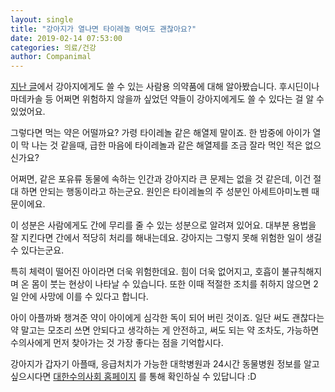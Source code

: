 ```yaml
---
layout: single
title: "강아지가 열나면 타이레놀 먹여도 괜찮아요?"
date: 2019-02-14 07:53:00
categories: 의료/건강
author: Companimal
---
```


[지난 글](https://story.holapet.com/21816)에서 강아지에게도 쓸 수 있는 사람용 의약품에 대해 알아봤습니다. 후시딘이나 마데카솔 등 어쩌면 위험하지 않을까 싶었던 약들이 강아지에게도 쓸 수 있다는 걸 알 수 있었어요.

그렇다면 먹는 약은 어떨까요? 가령 타이레놀 같은 해열제 말이죠. 한 밤중에 아이가 열이 막 나는 것 같을때, 급한 마음에 타이레놀과 같은 해열제를 조금 잘라 먹인 적은 없으신가요?

어쩌면, 같은 포유류 동물에 속하는 인간과 강아지라 큰 문제는 없을 것 같은데, 이건 절대 하면 안되는 행동이라고 하는군요. 원인은 타이레놀의 주 성분인 아세트아미노펜 때문이에요.

이 성분은 사람에게도 간에 무리를 줄 수 있는 성분으로 알려져 있어요. 대부분 용법을 잘 지킨다면 간에서 적당히 처리를 해내는데요. 강아지는 그렇지 못해 위험한 일이 생길 수 있다는군요.

특히 체력이 떨어진 아이라면 더욱 위험한데요. 힘이 더욱 없어지고, 호흡이 불규칙해지며 온 몸이 붓는 현상이 나타날 수 있습니다. 또한 이때 적절한 조치를 취하지 않으면 2일 안에 사망에 이를 수 있다고 합니다.

아이 아플까봐 챙겨준 약이 아이에게 심각한 독이 되어 버린 것이죠. 일단 써도 괜찮다는 약 말고는 모조리 쓰면 안되다고 생각하는 게 안전하고, 써도 되는 약 조차도, 가능하면 수의사에게 먼저 찾아가는 것 가장 좋다는 점을 기억합시다.

강아지가 갑자기 아플때, 응급처치가 가능한 대학병원과 24시간 동물병원 정보를 알고 싶으시다면 [대한수의사회 홈페이지](Http://www.kvma.or.kr) 를 통해 확인하실 수 있답니다 :D
